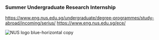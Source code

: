 ### Summer Undergraduate Research Internship
https://www.eng.nus.edu.sg/undergraduate/degree-programmes/study-abroad/incoming/serius/
https://www.eng.nus.edu.sg/ece/

![NUS logo blue-horizontal copy](https://user-images.githubusercontent.com/32146124/77798280-90eeac00-7040-11ea-9038-ac84f7a39ea7.jpg)
